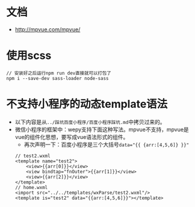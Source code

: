# 文档
* http://mpvue.com/mpvue/

# 使用scss
```
// 安装好之后运行npm run dev直接就可以打包了
npm i --save-dev sass-loader node-sass
```

# 不支持小程序的动态template语法
* 以下内容是从```../踩坑百度小程序/百度小程序踩坑.md```中拷贝过来的。
* 微信小程序的框架中：wepy支持下面这种写法。mpvue不支持，mpvue是vue的组件化思想，要写成vue语法形式的组件。
    - 再次声明一下：百度小程序是三个大括号```data="{{ {arr:[4,5,6]} }}"```
    ```
    // test2.wxml
    <template name="test2">
        <view>{{arr[0]}}</view>
        <view bindtap="fnOuter">{{arr[1]}}</view>
        <view>{{arr[2]}}</view>
    </template>
    // home.wxml
    <import src="../../templates/wxParse/test2.wxml"/>
    <template is="test2" data="{{arr:[4,5,6]}}"></template>
    ```
